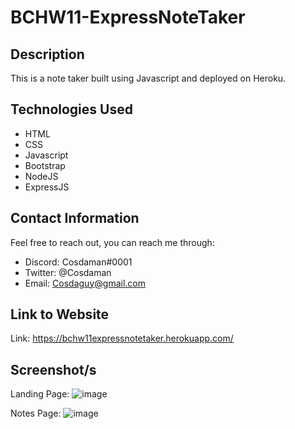 # BCHW11-ExpressNoteTaker

## Description  

This is a note taker built using Javascript and deployed on Heroku.

## Technologies Used  

- HTML
- CSS
- Javascript
- Bootstrap
- NodeJS
- ExpressJS

## Contact Information  

Feel free to reach out, you can reach me through:  
- Discord: Cosdaman#0001  
- Twitter: @Cosdaman  
- Email: Cosdaguy@gmail.com  

## Link to Website  
Link: https://bchw11expressnotetaker.herokuapp.com/

## Screenshot/s  

Landing Page:
![image](https://user-images.githubusercontent.com/3162991/143664947-b535d556-b062-47eb-b16f-fe75c697eca2.png)

Notes Page:
![image](https://user-images.githubusercontent.com/3162991/143664940-b8cb6973-0a3d-4318-8f71-299adb81e4c6.png)
